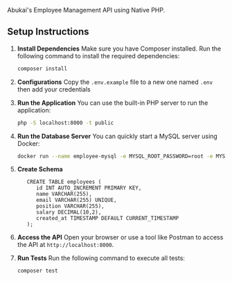 Abukai's Employee Management API using Native PHP.

## Setup Instructions
1. **Install Dependencies**
   Make sure you have Composer installed. Run the following command to install the required dependencies:
   ```bash
   composer install
   ```

2. **Configurations**
   Copy the `.env.example` file to a new one named `.env` then add your credentials

3. **Run the Application**
   You can use the built-in PHP server to run the application:
   ```bash
   php -S localhost:8000 -t public
   ```

4. **Run the Database Server**
   You can quickly start a MySQL server using Docker:

   ```bash
   docker run --name employee-mysql -e MYSQL_ROOT_PASSWORD=root -e MYSQL_DATABASE=abukai_employee_management_db -p 3306:3306 -d mysql:8
   ```

5. **Create Schema**
   ```
      CREATE TABLE employees (
         id INT AUTO_INCREMENT PRIMARY KEY,
         name VARCHAR(255),
         email VARCHAR(255) UNIQUE,
         position VARCHAR(255),
         salary DECIMAL(10,2),
         created_at TIMESTAMP DEFAULT CURRENT_TIMESTAMP
      );
   ```

6. **Access the API**
   Open your browser or use a tool like Postman to access the API at `http://localhost:8000`.

7. **Run Tests**
   Run the following command to execute all tests:

   ```bash
   composer test
   ```